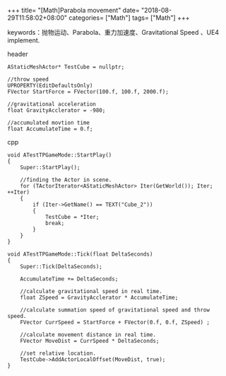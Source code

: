 +++
title= "[Math]Parabola movement"
date= "2018-08-29T11:58:02+08:00"
categories= ["Math"]
tags= ["Math"]
+++

keywords：抛物运动、Parabola、重力加速度、Gravitational Speed 、UE4 implement.

header

    AStaticMeshActor* TestCube = nullptr;

    //throw speed
    UPROPERTY(EditDefaultsOnly)
    FVector StartForce = FVector(100.f, 100.f, 2000.f);

    //gravitational acceleration
    float GravityAcclerator = -980;

    //accumulated movtion time
    float AccumulateTime = 0.f;

cpp

    void ATestTPGameMode::StartPlay()
    {
        Super::StartPlay();

        //finding the Actor in scene.
        for (TActorIterator<AStaticMeshActor> Iter(GetWorld()); Iter; ++Iter)
        {
            if (Iter->GetName() == TEXT("Cube_2"))
            {
                TestCube = *Iter;
                break;
            }
        }
    }

    void ATestTPGameMode::Tick(float DeltaSeconds)
    {
        Super::Tick(DeltaSeconds);

        AccumulateTime += DeltaSeconds;

        //calculate gravitational speed in real time.
        float ZSpeed = GravityAcclerator * AccumulateTime;

        //calculate summation speed of gravitational speed and throw speed.
        FVector CurrSpeed = StartForce + FVector(0.f, 0.f, ZSpeed) ;

        //calculate movement distance in real time.
        FVector MoveDist = CurrSpeed * DeltaSeconds;

        //set relative location.
        TestCube->AddActorLocalOffset(MoveDist, true);
    }